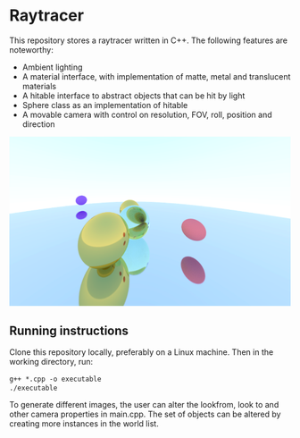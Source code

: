 # Raytracer
This repository stores a raytracer written in C++. The following features are noteworthy:
* Ambient lighting
* A material interface, with implementation of matte, metal and translucent materials
* A hitable interface to abstract objects that can be hit by light
* Sphere class as an implementation of hitable
* A movable camera with control on resolution, FOV, roll, position and direction

<img src="images/sample.png"> 

## Running instructions 
Clone this repository locally, preferably on a Linux machine.
Then in the working directory, run:
```
g++ *.cpp -o executable
./executable
```
To generate different images, the user can alter the lookfrom, look to and other
camera properties in main.cpp. The set of objects can be altered by creating more instances
in the world list.

